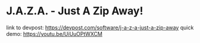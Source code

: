 # J.A.Z.A. - Just A Zip Away!

link to devpost: https://devpost.com/software/j-a-z-a-just-a-zip-away
quick demo: https://youtu.be/UiUuOPtWXCM
